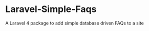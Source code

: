 Laravel-Simple-Faqs
===================

A Laravel 4 package to add simple database driven FAQs to a site
